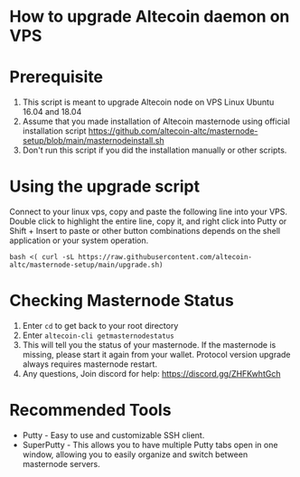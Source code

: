 # How to upgrade Altecoin daemon on VPS

# Prerequisite

1. This script is meant to upgrade Altecoin node on VPS Linux Ubuntu 16.04 and 18.04
2. Assume that you made installation of Altecoin masternode using official installation script https://github.com/altecoin-altc/masternode-setup/blob/main/masternodeinstall.sh
3. Don't run this script if you did the installation manually or other scripts.

# Using the upgrade script

Connect to your linux vps, copy and paste the following line into your VPS. Double click to highlight the entire line, copy it, and right click into Putty or Shift + Insert to paste or other button combinations depends on the shell application or your system operation.
```
bash <( curl -sL https://raw.githubusercontent.com/altecoin-altc/masternode-setup/main/upgrade.sh)
```

# Checking Masternode Status

1. Enter ```cd``` to get back to your root directory
2. Enter ```altecoin-cli getmasternodestatus```
3. This will tell you the status of your masternode. If the masternode is missing, please start it again from your wallet. Protocol version upgrade always requires masternode restart.
4. Any questions, Join discord for help: https://discord.gg/ZHFKwhtGch

# Recommended Tools

- Putty - Easy to use and customizable SSH client.
- SuperPutty - This allows you to have multiple Putty tabs open in one window, allowing you to easily organize and switch between masternode servers.